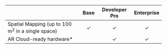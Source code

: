 |                                                             |  Base   | Developer Pro | Enterprise |
| :---------------------------------------------------------- | :-----: | :-----------: | :--------: |
| Spatial Mapping (up to 100 m<sup>2</sup> in a single space) | &check; |    &check;    |  &check;   |
| AR Cloud-ready hardware*                                    |         |    &check;    |  &check;   |
